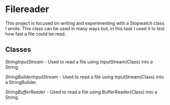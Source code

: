 # Filereader
This project is focused on writing and experimenting with a Stopwatch class I wrote. This class can be used in many ways but, in this task I used it to test how fast a file could be read.

## Classes

*StringInputStream* - Used to read a file using InputStream(Class) into a String.

*StringBuilderInputStream* - Used to read a file using InputStream(Class) into a StringBuilder.

*StringBufferReader* - Used to read a file using BufferReader(Class) into a String.


